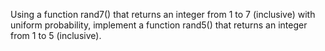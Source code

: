 Using a function rand7() that returns an integer from 1 to 7 (inclusive) with uniform probability, 
implement a function rand5() that returns an integer from 1 to 5 (inclusive).